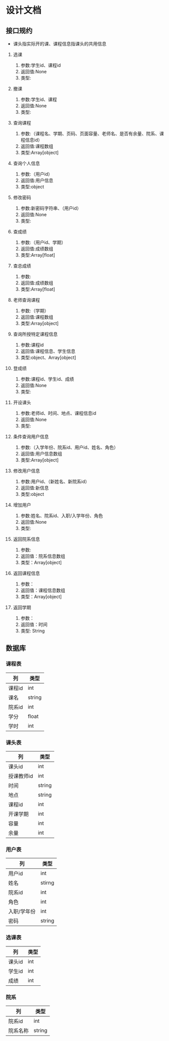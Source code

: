 # 设计文档

## 接口规约
- 课头指实际开的课、课程信息指课头的共用信息

1. 选课
   1. 参数:学生id、课程id
   2. 返回值:None
   3. 类型:

2. 撤课
   1. 参数:学生id、课程
   2. 返回值:None
   3. 类型:

3. 查询课程
   1. 参数:（课程名、学期、页码、页面容量、老师名、是否有余量、院系、课程信息id）
   2. 返回值:课程数组
   3. 类型:Array[object]

4. 查询个人信息
   1. 参数:（用户id）
   2. 返回值:用户信息
   3. 类型:object

5. 修改密码
   1. 参数:新密码字符串、（用户id）
   2. 返回值:None
   3. 类型:

6. 查成绩
   1. 参数:（用户id、学期）
   2. 返回值:成绩数组
   3. 类型:Array[float]

7. 查总成绩
   1. 参数:
   2. 返回值:成绩数组
   3. 类型:Array[float]

8. 老师查询课程
   1. 参数:（学期）
   2. 返回值:课程数组
   3. 类型:Array[object]

9.  查询所授特定课程信息
    1. 参数:课程id
    2. 返回值:课程信息、学生信息
    3. 类型:object、Array[object]

10. 登成绩
    1. 参数:课程id、学生id、成绩
    2. 返回值:None
    3. 类型:
  
11. 开设课头
    1.  参数:老师id、时间、地点、课程信息id
    2.  返回值:None
    3.  类型:

12. 条件查询用户信息
    1.  参数:（入学年份、院系id、用户id、姓名、角色）
    2.  返回值:用户信息数组
    3.  类型:Array[object]

13. 修改用户信息
    1.  参数:用户id、（新姓名、新院系id）
    2.  返回值:新信息
    3.  类型:object

14. 增加用户
    1.  参数:姓名、院系id、入职/入学年份、角色
    2. 返回值:None
    3. 类型:
15. 返回院系信息
    1. 参数:
    2. 返回值：院系信息数组
    3. 类型：Array[object]
16. 返回课程信息
    1. 参数：
    2. 返回值：课程信息数组
    3. 类型：Array[object]
17. 返回学期
    1. 参数：
    2. 返回值：时间
    3. 类型: String
## 数据库
### 课程表
| 列     | 类型   |
| ------ | ------ |
| 课程id | int    |
| 课名   | string |
| 院系id | int    |
| 学分   | float  |
| 学时   | int    |

### 课头表
| 列         | 类型   |
| ---------- | ------ |
| 课头id     | int    |
| 授课教师id | int    |
| 时间       | string |
| 地点       | string |
| 课程id     | int    |
| 开课学期   | int    |
| 容量       | int    |
| 余量       | int    |


### 用户表
| 列          | 类型   |
| ----------- | ------ |
| 用户id      | int    |
| 姓名        | stirng |
| 院系id      | int    |
| 角色        | int    |
| 入职/学年份 | int    |
| 密码        | string |

### 选课表
| 列     | 类型 |
| ------ | ---- |
| 课头id | int  |
| 学生id | int  |
| 成绩   | int  |

### 院系
| 列       | 类型   |
| -------- | ------ |
| 院系id   | int    |
| 院系名称 | string |

